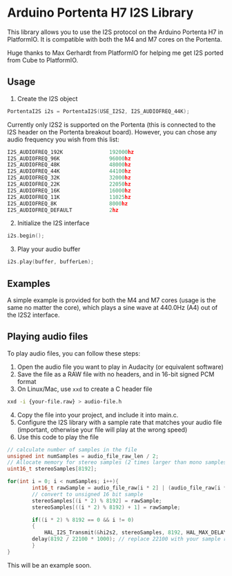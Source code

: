 # Arduino Portenta H7 I2S Library

This library allows you to use the I2S protocol on the Arduino Portenta H7 in PlatformIO. It is compatible with both the M4 and M7 cores on the Portenta.

Huge thanks to Max Gerhardt from PlatformIO for helping me get I2S ported from Cube to PlatformIO.

## Usage
1. Create the I2S object
```cpp
PortentaI2S i2s = PortentaI2S(USE_I2S2, I2S_AUDIOFREQ_44K);
```

Currently only I2S2 is supported on the Portenta (this is connected to the I2S header on the Portenta breakout board). However, you can chose any audio frequency you wish from this list:
```cpp
I2S_AUDIOFREQ_192K               192000hz
I2S_AUDIOFREQ_96K                96000hz
I2S_AUDIOFREQ_48K                48000hz
I2S_AUDIOFREQ_44K                44100hz 
I2S_AUDIOFREQ_32K                32000hz
I2S_AUDIOFREQ_22K                22050hz
I2S_AUDIOFREQ_16K                16000hz
I2S_AUDIOFREQ_11K                11025hz
I2S_AUDIOFREQ_8K                 8000hz
I2S_AUDIOFREQ_DEFAULT            2hz
```

2. Initialize the I2S interface
```cpp
i2s.begin();
```

3. Play your audio buffer
```cpp
i2s.play(buffer, bufferLen);
```

## Examples
A simple example is provided for both the M4 and M7 cores (usage is the same no matter the core), which plays a sine wave at 440.0Hz (A4) out of the I2S2 interface.

## Playing audio files
To play audio files, you can follow these steps:
1. Open the audio file you want to play in Audacity (or equivalent software)
2. Save the file as a RAW file with no headers, and in 16-bit signed PCM format
3. On Linux/Mac, use `xxd` to create a C header file
```bash
xxd -i {your-file.raw} > audio-file.h
```
4. Copy the file into your project, and include it into main.c.
5. Configure the I2S library with a sample rate that matches your audio file (important, otherwise your file will play at the wrong speed)
6. Use this code to play the file
```cpp
// calculate number of samples in the file
unsigned int numSamples = audio_file_raw_len / 2;
// Allocate memory for stereo samples (2 times larger than mono samples)
uint16_t stereoSamples[8192];

for(int i = 0; i < numSamples; i++){
		int16_t rawSample = audio_file_raw[i * 2] | (audio_file_raw[i * 2 + 1] << 8);
		// convert to unsigned 16 bit sample
		stereoSamples[(i * 2) % 8192] = rawSample;
		stereoSamples[((i * 2) % 8192) + 1] = rawSample;

		if((i * 2) % 8192 == 0 && i != 0)
		{
		    HAL_I2S_Transmit(&hi2s2, stereoSamples, 8192, HAL_MAX_DELAY);
        delay(8192 / 22100 * 1000); // replace 22100 with your sample rate
		}
}
```

This will be an example soon.
